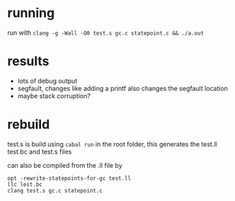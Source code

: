 # running
run with `clang -g -Wall -O0 test.s gc.c statepoint.c && ./a.out`

# results
- lots of debug output
- segfault, changes like adding a printf also changes the segfault location
- maybe stack corruption?

# rebuild
test.s is build using `cabal run` in the root folder, this generates the test.ll test.bc and test.s files

can also be compiled from the .ll file by
```
opt -rewrite-statepoints-for-gc test.ll
llc lest.bc
clang test.s gc.c statepoint.c
```
